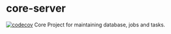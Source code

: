 # core-server
[![codecov](https://codecov.io/gh/the-deep-nlp/core-server/branch/main/graph/badge.svg?token=1RD8R54GKF)](https://codecov.io/gh/the-deep-nlp/core-server)
Core Project for maintaining database, jobs and tasks.
